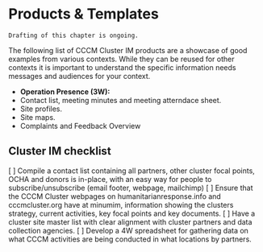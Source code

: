 # Products & Templates
```{warning}
Drafting of this chapter is ongoing.
```

The following list of CCCM Cluster IM products are a showcase of good examples from various contexts. While they can be reused for other contexts it is important to understand the specific information needs messages and audiences for your context.

- **Operation Presence (3W):**
- Contact list, meeting minutes and meeting atterndace sheet.
- Site profiles.
- Site maps.
- Complaints and Feedback Overview

## Cluster IM checklist
[ ] Compile a contact list containing all partners, other cluster focal points, OCHA and donors is in-place, with an easy way for people to subscribe/unsubscribe (email footer, webpage, mailchimp)
[ ] Ensure that the CCCM Cluster webpages on humanitarianresponse.info and cccmcluster.org have at minumim, information showing the clusters strategy, current activities, key focal points and key documents.
[ ] Have a cluster site master list with clear alignment with cluster partners and data collection agencies.
[ ] Develop a 4W spreadsheet for gathering data on what CCCM activities are being conducted in what locations by partners. 
